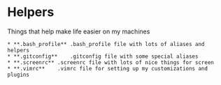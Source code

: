 Helpers
=======

Things that help make life easier on my machines

    * **.bash_profile**	.bash_profile file with lots of aliases and helpers
    * **.gitconfig**	.gitconfig file with some special aliases
    * **.screenrc**	.screenrc file with lots of nice things for screen
    * **.vimrc**	.vimrc file for setting up my customizations and plugins
    
